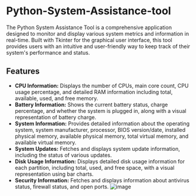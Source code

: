 # Python-System-Assistance-tool
The Python System Assistance Tool is a comprehensive application designed to monitor and display various system metrics and information in real-time. Built with Tkinter for the graphical user interface, this tool provides users with an intuitive and user-friendly way to keep track of their system's performance and status.

## Features

* **CPU Information:** Displays the number of CPUs, main core count, CPU usage percentage, and detailed RAM information including total, available, used, and free memory.
* **Battery Information:** Shows the current battery status, charge percentage, and whether the system is plugged in, along with a visual representation of battery charge.
* **System Information:** Provides detailed information about the operating system, system manufacturer, processor, BIOS version/date, installed physical memory, available physical memory, total virtual memory, and available virtual memory.
* **System Updates:** Fetches and displays system update information, including the status of various updates.
* **Disk Usage Information:** Displays detailed disk usage information for each partition, including total, used, and free space, with a visual representation using bar charts.
* **Security Information:** Fetches and displays information about antivirus status, firewall status, and open ports.
![image](https://github.com/user-attachments/assets/66eab327-e1df-44db-98cb-49cc75946dfa)
